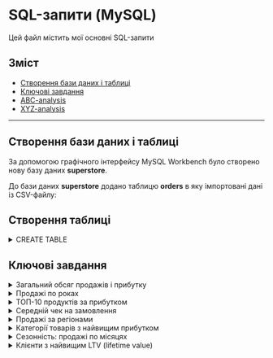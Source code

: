 # SQL-запити (MySQL)

Цей файл містить мої основні SQL-запити  

## Зміст
- [Створення бази даних і таблиці](#створення_бази_даних_і_таблиці)
- [Ключові завдання](#ключові_завдання)
- [ABC-analysis](#ABC-analysis)
- [XYZ-analysis](#XYZ-analysis)

---
## Створення бази даних і таблиці
За допомогою графічного інтерфейсу MySQL Workbench було створено нову базу даних **superstore**. 

До бази даних **superstore** додано таблицю **orders** в яку імпортовані дані із CSV-файлу:

## Створення таблиці
<details> <summary>CREATE TABLE</summary>
CREATE TABLE orders (
    
	row_id INT
    
	,order_id VARCHAR(20)
    
	,order_date DATE
    
	,ship_date DATE
    
	,ship_mode VARCHAR(50)
    
	,customer_id VARCHAR(20)
    
	,customer_name VARCHAR(100)
    
	,segment VARCHAR(50)
    
	,country VARCHAR(50)
    
	,city VARCHAR(100)
    
	,state VARCHAR(100)
    
	,postal_code VARCHAR(20)
    
	,region VARCHAR(50)
    
	,product_id VARCHAR(20)
    
	,category VARCHAR(50)
    
	,sub_category VARCHAR(50)
    
	,product_name VARCHAR(200)
    
	,sales DECIMAL(10,2)
    
	,quantity INT
    
	,discount DECIMAL(4,2)
    
	,profit DECIMAL(10,2));

SELECT * FROM orders;

</details>

## Ключові завдання
<details> <summary>Загальний обсяг продажів і прибутку</summary>

SELECT 

	ROUND(SUM(sales), 2) AS total_sales
	,ROUND(SUM(profit), 2) AS total_profit
FROM orders;

</details>

<details> <summary>Продажі по роках</summary>

SELECT 
	
 	YEAR(order_date) AS year
    
	,ROUND(SUM(sales), 2) AS total_sales
    
	,ROUND(SUM(profit), 2) AS total_profit

FROM orders

GROUP BY YEAR(order_date)

ORDER BY 1;

</details>

<details> <summary>ТОП-10 продуктів за прибутком</summary>
	SELECT
	
	product_name
    
	,ROUND(SUM(sales), 2) AS total_sales
    
	,ROUND(SUM(profit), 2) AS total_profit

FROM orders

GROUP BY	product_name

ORDER BY total_profit DESC

LIMIT 10;
</details>

<details> <summary>Середній чек на замовлення</summary>
SELECT
   
	ROUND(SUM(sales) / COUNT(DISTINCT order_id), 2) AS avg_order_value

FROM orders;
</details>

<details> <summary>Продажі за регіонами</summary>
SELECT
	
	region
   
	,ROUND(SUM(sales), 2) AS total_sales
    
	,ROUND(SUM(profit), 2) AS total_profit

FROM orders

GROUP BY region

ORDER BY total_sales DESC;
</details>

<details> <summary>Категорії товарів з найвищим прибутком</summary>
SELECT
	
	category
   
	,ROUND(SUM(sales), 2) AS total_sales
   
	,ROUND(SUM(profit), 2) AS total_profit

FROM orders

GROUP BY category

ORDER BY total_profit DESC;
</details>

<details> <summary>Сезонність: продажі по місяцях</summary>
SELECT
	
	YEAR(order_date) AS year
	
 	,MONTH(order_date) AS month
   
	,ROUND(SUM(sales), 2) AS total_sales

FROM orders

GROUP BY YEAR (order_date), MONTH(order_date)

ORDER BY YEAR (order_date), MONTH(order_date);
</details>


<details> <summary>Клієнти з найвищим LTV (lifetime value)</summary>
SELECT
    
	customer_id
    
	,customer_name
    
	,ROUND(SUM(sales), 2) AS total_sales
   
	,COUNT(DISTINCT order_id) AS total_orders

FROM orders

GROUP BY customer_id, customer_name

ORDER BY total_sales DESC

LIMIT 10;

</details>
